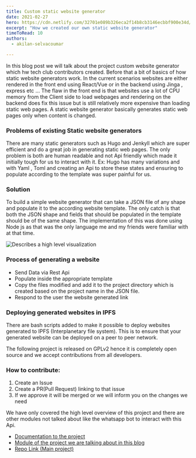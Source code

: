 ```yaml
---
title: Custom static website generator
date: 2021-02-27
hero: https://cdn.netlify.com/32701e089b326eca2f14b8cb3146ecbbf900e34d/7b679/img/blog/ssg-flow.png
excerpt: "How we created our own static website generator"
timeToRead: 10
authors:
  - akilan-selvacoumar

---
```

In this blog post we will talk about the project custom website generator which hw tech club contributors created. Before that a bit of basics of how static website generators work. In the current scenarios websites are either rendered in the front end using React/Vue or in the backend using Jinga , express etc … The flaw in the front end is that websites use a lot of CPU memory from the Client side to load webpages and rendering on the backend does fix this issue but is still relatively more expensive than loading static web pages. A static website generator basically generates static web pages only when content is changed.

### Problems of existing Static website generators
There are many static generators such as Hugo and Jenkyll which are super efficient and do a great job in generating static web pages. The only problem is both are human readable and not Api friendly which made it initially tough for us to interact with it. Ex: Hugo has many variations and with Yaml , Toml and creating an Api to store these states and ensuring to populate according to the template was super painful for us.

### Solution
To build a simple website generator that can take a JSON file of any shape and populate it to the according website template. The only catch is that both the JSON shape and fields that should be populated in the template should be of the same shape. The implementation of this was done using Node js as that was the only language me and my friends were familiar with at that time.

![Describes a high level visualization](/images/Customwebsite.png)

### Process of generating a website
- Send Data via Rest Api
- Populate inside the appropriate template
- Copy the files modified and add it to the project directory which is created based on the project name in the JSON file.
- Respond to the user the website generated link

### Deploying generated websites in IPFS
There are bash scripts added to make it possible to deploy websites generated to IPFS (Interplanetary file system). This is to ensure that your generated website can be deployed on a peer to peer network.

The following project is released on GPLv2 hence it is completely open source and we accept contributions from all developers.

### How to contribute:
1. Create an Issue
2. Create a PR(Pull Request) linking to that issue
3. If we approve it will be merged or we will inform you on the changes we need

We have only covered the high level overview of this project and there are other modules not talked about like the whatsapp bot to interact with this Api.

- [Documentation to the project](https://website-generator.netlify.app)
- [Module of the project we are talking about in this blog](https://github.com/HWTechClub/Custom-Static-Website-Generator/tree/master/website-generator)
- [Repo Link (Main project)](https://github.com/HWTechClub/Custom-Static-Website-Generator)
